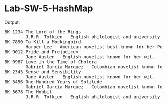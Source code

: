 # Lab-SW-5-HashMap

Output: 

<pre>BK-1234 The Lord of the Rings
        J.R.R. Tolkien - English philologist and university professor.
BK-7890 To Kill a Mockingbird
        Harper Lee - American novelist best known for her Pulitzer Prize-winning novel.
BK-9012 Pride and Prejudice<
        Jane Austen - English novelist known for her wit.
BK-0987 Love in the Time of Cholera
        Gabriel Garcia Marquez - Colombian novelist known for his magical realism works.
BK-2345 Sense and Sensibility
        Jane Austen - English novelist known for her wit.
BK-3456 One Hundred Years of Solitude
        Gabriel Garcia Marquez - Colombian novelist known for his magical realism works.
BK-5678 The Hobbit
        J.R.R. Tolkien - English philologist and university professor.</pre>